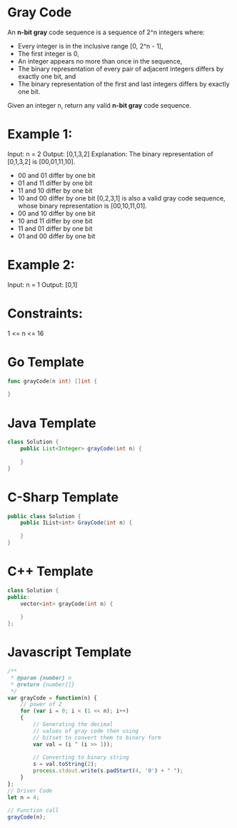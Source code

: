 # Gray Code 

An **n-bit gray** code sequence is a sequence of 2^n integers where:

  * Every integer is in the inclusive range [0, 2^n - 1],
  * The first integer is 0,
  * An integer appears no more than once in the sequence,
  * The binary representation of every pair of adjacent integers differs by exactly one bit, and
  * The binary representation of the first and last integers differs by exactly one bit.

Given an integer n, return any valid **n-bit gray** code sequence.


# Example 1:

Input: n = 2
Output: [0,1,3,2]
Explanation:
The binary representation of [0,1,3,2] is [00,01,11,10].
- 00 and 01 differ by one bit
- 01 and 11 differ by one bit
- 11 and 10 differ by one bit
- 10 and 00 differ by one bit
[0,2,3,1] is also a valid gray code sequence, whose binary representation is [00,10,11,01].
- 00 and 10 differ by one bit
- 10 and 11 differ by one bit
- 11 and 01 differ by one bit
- 01 and 00 differ by one bit

# Example 2:

Input: n = 1
Output: [0,1]

# Constraints:

1 <= n <= 16

# Go Template

```go
func grayCode(n int) []int {
    
}
```

# Java Template

```java
class Solution {
    public List<Integer> grayCode(int n) {
        
    }
}
```
# C-Sharp Template

```c#
public class Solution {
    public IList<int> GrayCode(int n) {
        
    }
}
```

# C++ Template

```c++
class Solution {
public:
    vector<int> grayCode(int n) {
        
    }
};
```

# Javascript Template

```js
/**
 * @param {number} n
 * @return {number[]}
 */
var grayCode = function(n) {
    // power of 2
    for (var i = 0; i < (1 << n); i++)
    {
        // Generating the decimal
        // values of gray code then using
        // bitset to convert them to binary form
        var val = (i ^ (i >> 1));
         
        // Converting to binary string
        s = val.toString(2);
        process.stdout.write(s.padStart(4, '0') + " ");
    }
};
// Driver Code
let n = 4;
   
// Function call
grayCode(n);
```
